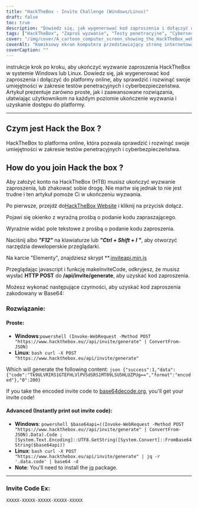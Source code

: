 ```yaml
---
title: "HackTheBox - Invite Challenge (Windows/Linux)"
draft: false
toc: true
description: "Dowiedz się, jak wygenerować kod zaproszenia i dołączyć do platformy online HackTheBox, aby sprawdzić i rozwinąć swoje umiejętności w zakresie testów penetracyjnych i cyberbezpieczeństwa zarówno w systemie Windows, jak i Linux."
tags: ["HackTheBox", "Zaproś wyzwanie", "Testy penetracyjne", "Cybersecurity", "Windows", "Linux", "Platforma internetowa", "HTTP POST", "Kod zaproszenia", "Zakodowany w Base64", "Powershell", "Linux Bash", "Dekodowanie Base64", "Zaproś do generowania kodu", "Programowanie", "Rozwój stron internetowych", "Technologia", "Bezpieczeństwo IT", "Szkolenie IT"]
cover: "/img/cover/A_cartoon_computer_screen_showing_the_HackTheBox_website.png"
coverAlt: "Komiksowy ekran komputera przedstawiający stronę internetową HackTheBox z drzwiami skarbca odblokowywanymi kluczem, odsłaniającymi trofeum lub medal, z tłem w postaci pejzażu miejskiego w kolorystyce logo HackTheBox (niebieski i biały)."
coverCaption: ""
---
```

 instrukcje krok po kroku, aby ukończyć wyzwanie zaproszenia HackTheBox w systemie Windows lub Linux. Dowiedz się, jak wygenerować kod zaproszenia i dołączyć do platformy online, aby sprawdzić i rozwinąć swoje umiejętności w zakresie testów penetracyjnych i cyberbezpieczeństwa. Artykuł prezentuje zarówno proste, jak i zaawansowane rozwiązania, ułatwiając użytkownikom na każdym poziomie ukończenie wyzwania i uzyskanie dostępu do platformy.

______

## Czym jest Hack the Box ?

HackTheBox to platforma online, która pozwala sprawdzić i rozwinąć swoje umiejętności w zakresie testów penetracyjnych i cyberbezpieczeństwa.

## How do you join Hack the box ?

Aby założyć konto na HackTheBox (HTB) musisz ukończyć wyzwanie zaproszenia, lub zhakować sobie drogę. Nie martw się jednak to nie jest trudne i ten artykuł pomoże Ci w ukończeniu wyzwania.

Po pierwsze, przejdź do[HackTheBox Website](https://hackthebox.eu) i kliknij na przycisk dołącz.

Pojawi się okienko z wyraźną prośbą o podanie kodu zapraszającego.

Wyraźnie widać pole tekstowe z prośbą o podanie kodu zaproszenia.

Naciśnij albo ***"F12"*** na klawiaturze lub ***"Ctrl + Shift + I "***, aby otworzyć narzędzia deweloperskie przeglądarki.

Na karcie "Elementy", znajdziesz skrypt **.[inviteapi.min.js](https://www.hackthebox.eu/js/inviteapi.min.js)

Przeglądając javascript i funkcję makeInviteCode, odkryjesz, że musisz wysłać **HTTP POST** do **/api/invite/generate**, aby uzyskać kod zaproszenia.

Możesz wykonać następujące czynności, aby uzyskać kod zaproszenia zakodowany w Base64:

### Rozwiązanie:

#### Proste:
- **Windows**:```powershell (Invoke-WebRequest -Method POST "https://www.hackthebox.eu//api/invite/generate" | ConvertFrom-JSON) ```
- **Linux**: ```bash curl -X POST "https://www.hackthebox.eu/api/invite/generate" ```

Which will generate the following content: ```json {"success":1,"data":{"code":"Tk9ULVRIRS1GTEFHLVlPVSdSRS1MT09LSU5HLUZPUg==","format":"encoded"},"0":200} ```

If you take the encoded invite code to [base64decode.org](https://www.base64decode.org/), you'll get your invite code!

#### Advanced (Instantly print out invite code):
 - **Windows**: ```powershell $base64api=((Invoke-WebRequest -Method POST "https://www.hackthebox.eu//api/invite/generate" | ConvertFrom-JSON).Data).Code ; [System.Text.Encoding]::UTF8.GetString([System.Convert]::FromBase64String($base64api)) ```
- **Linux**: ```bash curl -X POST "https://www.hackthebox.eu/api/invite/generate" | jq -r '.data.code' | base64 -d ```
 - **Note**: You'll need to install the [jq](https://stedolan.github.io/jq/download/) package.

______

### Invite Code Ex:
```XXXXX-XXXXX-XXXXX-XXXXX-XXXXX```


